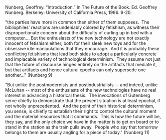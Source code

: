 Nunberg, Geoffrey. “Introduction.” In The Future of the Book. Ed. Geoffrey Nunberg. Berkeley: University of California Press, 1996. 9-20.


"the parties have more in common than either of them supposes.  The bibliophiles' reactions are undeniably colored by fetishism, as witness their disproportionate concern about the difficulty of curling up in bed with a computer.... But the enthusiasts of the new technology are not exactly innocent of fetishism either, both for their sleek new toys and for the obsessive idle manipulations that they encourage.  And it is probably these conflicting fetishisms that lead both sides to adopt a particularly concrete and implacable variety of technological determinism.  They assume not just that the future of discourse hinges entirely on the artifacts that mediate it, but that artifacts and hence cultural epochs can only supersede one another..." (Nunberg 9)

"But unlike the postmodernists and postindustrialists -- and indeed, unlike McLuhan -- most of the enthusiasts of the new technologies have no real interest in advancing a historical thesis.  The invocations of Gutenberg serve chiefly to demonstrate that the present situation is at least epochal, if not wholly unprecedented.  And the point of their historical determinism, you sense, is chiefly to establish their right to control the cultural moment and the material resources that it commands.  This is how the future will be, they say, and the only choice we have in the matter is to get on board or to stand in the station as the train pulls away.  People who say that tomorrow belongs to them are usually angling for a piece of today." (Nunberg 11)
